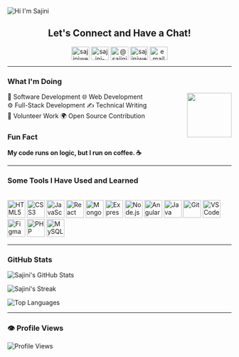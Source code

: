 ![Hi I'm Sajini](https://capsule-render.vercel.app/api?type=venom&height=200&text=Hi,%20I'm%20Sajini&fontSize=70&color=0:8871e5,100:b678c4&stroke=b678c4)


<h2 align="center" >Let's Connect and Have a Chat! </h2>

<p align="center">
<a href="https://linkedin.com/in/sajiniweerasinghe" target="blank"><img align="center" src="https://raw.githubusercontent.com/rahuldkjain/github-profile-readme-generator/master/src/images/icons/Social/linked-in-alt.svg" alt="sajiniweerasinghe" height="30" width="40" /></a>
<a href="https://stackoverflow.com/users/sajini-weerasinghe" target="blank"><img align="center" src="https://raw.githubusercontent.com/rahuldkjain/github-profile-readme-generator/master/src/images/icons/Social/stack-overflow.svg" alt="sajini-weerasinghe" height="30" width="40" /></a>
<a href="https://medium.com/@sajiniweerasinghe" target="blank"><img align="center" src="https://raw.githubusercontent.com/rahuldkjain/github-profile-readme-generator/master/src/images/icons/Social/medium.svg" alt="@sajiniweerasinghe" height="30" width="40" /></a>
<a href="https://www.hackerrank.com/sajiniweerasing1" target="blank"><img align="center" src="https://raw.githubusercontent.com/rahuldkjain/github-profile-readme-generator/master/src/images/icons/Social/hackerrank.svg" alt="sajiniweerasing1" height="30" width="40" /></a>
<a href="mailto:sajiweerasinghe109@gmail.com" target="blank">
    <img align="center" src="https://upload.wikimedia.org/wikipedia/commons/4/4e/Mail_%28iOS%29.svg" alt="email" height="30" width="40" />
  </a>
</p>

---

<h3 align="left">What I'm Doing</h3>
<img align="right" src="https://user-images.githubusercontent.com/74038190/216655859-f66df97b-6767-4ab2-b6f4-a9cba3ff3591.gif" width="100" />
<p>
  🚀 Software Development  🌐 Web Development <br>  ⚙️ Full-Stack Development  ✍️ Technical Writing  <br>🤝 Volunteer Work  
  🌍 Open Source Contribution
</p>

### Fun Fact


**My code runs on logic, but I run on coffee. ☕**



---


###  Some Tools I Have Used and Learned
<br>
<div>
  <img src="https://cdn.jsdelivr.net/gh/devicons/devicon/icons/html5/html5-original.svg" width="40" height="40" alt="HTML5" />
  <img src="https://cdn.jsdelivr.net/gh/devicons/devicon/icons/css3/css3-original.svg" width="40" height="40" alt="CSS3" />
  <img src="https://cdn.jsdelivr.net/gh/devicons/devicon/icons/javascript/javascript-original.svg" width="40" height="40" alt="JavaScript" />
  <img src="https://cdn.jsdelivr.net/gh/devicons/devicon/icons/react/react-original.svg" width="40" height="40" alt="React" />
  <img src="https://cdn.jsdelivr.net/gh/devicons/devicon/icons/mongodb/mongodb-original.svg" width="40" height="40" alt="MongoDB" />
  <img src="https://cdn.jsdelivr.net/gh/devicons/devicon/icons/express/express-original.svg" width="40" height="40" alt="Express.js" />
  <img src="https://cdn.jsdelivr.net/gh/devicons/devicon/icons/nodejs/nodejs-original.svg" width="40" height="40" alt="Node.js" />
  <img src="https://cdn.jsdelivr.net/gh/devicons/devicon/icons/angularjs/angularjs-original.svg" width="40" height="40" alt="Angular" />
  <img src="https://cdn.jsdelivr.net/gh/devicons/devicon/icons/java/java-original.svg" width="40" height="40" alt="Java" />

  <img src="https://cdn.jsdelivr.net/gh/devicons/devicon/icons/git/git-original.svg" width="40" height="40" alt="Git" />
  <img src="https://cdn.jsdelivr.net/gh/devicons/devicon/icons/vscode/vscode-original.svg" width="40" height="40" alt="VSCode" />
  <img src="https://cdn.jsdelivr.net/gh/devicons/devicon/icons/figma/figma-original.svg" width="40" height="40" alt="Figma" />
  <img src="https://cdn.jsdelivr.net/gh/devicons/devicon/icons/php/php-original.svg" width="40" height="40" alt="PHP" />
  <img src="https://cdn.jsdelivr.net/gh/devicons/devicon/icons/mysql/mysql-original.svg" width="40" height="40" alt="MySQL" />
</div>

---

###  GitHub Stats
![Sajini's GitHub Stats](https://github-readme-stats.vercel.app/api?username=SajiniWeerasinghe&show_icons=true&theme=radical)

![Sajini's Streak](https://github-readme-streak-stats.herokuapp.com/?user=SajiniWeerasinghe&theme=radical)

![Top Languages](https://github-readme-stats.vercel.app/api/top-langs/?username=SajiniWeerasinghe&layout=compact&theme=radical)

---

### 👁️ Profile Views
![Profile Views](https://komarev.com/ghpvc/?username=SajiniWeerasinghe&style=flat-square&color=green&label=Profile%20Views)
